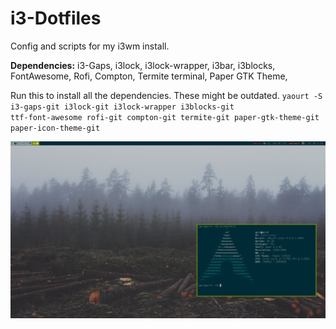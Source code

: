 # i3-Dotfiles
Config and scripts for my i3wm install.

<b>Dependencies:</b>
  i3-Gaps,
  i3lock,
  i3lock-wrapper,
  i3bar,
  i3blocks,
  FontAwesome,
  Rofi,
  Compton,
  Termite terminal,
  Paper GTK Theme,
  
  
  Run this to install all the dependencies. These might be outdated.
  <code>yaourt -S i3-gaps-git i3lock-git i3lock-wrapper i3blocks-git ttf-font-awesome rofi-git compton-git termite-git paper-gtk-theme-git paper-icon-theme-git</code>

<img src="scrots/scrot.png">

